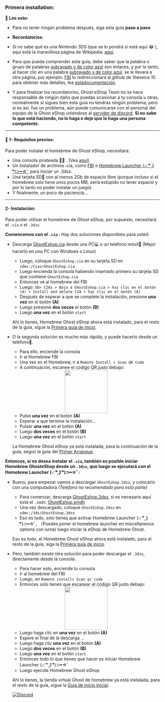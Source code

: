 ### __Primera installation:__


**📙 Lee esto:**
* Para no tener ningún problema después, siga esta guía **paso a paso**

* **Recordatorios:** 
* Si no sabe qué es una Nintendo 3DS (que se lo pondrá si está aquí 😂 ),
aquí está la maravillosa página de Wikipedia: [aquí](https://es.wikipedia.org/wiki/Nintendo_3DS).
* Para que pueda comprender esta guía, debe saber que la palabra o grupo de
palabras [subrayado y de color azul]() son enlaces, y por lo tanto, al hacer clic en una palabra [subrayado y de color azul](), se le llevara a otra página, por ejemplo: [FBI](https://github.com/Steveice10/FBI) lo redireccionará al github de Steveice 10 para obtener más detalles, lea [estadocumentación](https://cours-web.ch/divers/markdown/).
* Y para finalizar los recordatorios, Ghost eShop Team no se hace responsable de ningún daño
que puedas ocasionar a tu consola u otras, normalmente si sigues bien esta guía no tendrás
ningún problema, pero si es así. fue un problema, aún puede comunicarse con el personal del
equipo de la Ghost eShop uniéndose al [servidor de discord](https://discord.gg/ENFGnYrKMf).
**Si no sabe lo que está haciendo, no lo haga o deje que lo haga una persona competente.**

___
#### 🏁 1- Requisitos previos:
Para poder instalar el homebrew de Ghost eShop, necesitará:

* Una consola pirateada 🏴‍☠️ . (Vea [aquí](https://3ds.hacks.guide/)).
* Un instalador de archivos .cia, como [FBI](https://github.com/Steveice10/FBI) o [Homebrew Launcher (∩ ͡° ͜ʖ ͡°)⊃━☆ﾟ](https://github.com/fincs/new-hbmenu) para iniciar un .3dsx.
* Una tarjeta SD💾 con al menos 2Gb de espacio libre (porque incluso si el homebrew solo tiene unos pocos MB, sería estúpido no tener espacio y por lo tanto no poder instalar un juego).
* Y finalmente, un poco de paciencia...

___
#### 2- Instalación: 

Para poder utilizar el homebrew de Ghost eShop, por supuesto, necesitará
el ```.cia``` o el ```.3dsx```

**Comencemos con el ```.cia``` :**
Hay dos soluciones disponibles para usted: 
* Descarga [GhostEshop.cia](https://cdn.ghosteshop.com/Homebrew/GhostEshop.cia) desde una PC💻 o un teléfono móvil📱 (Mejor hacerlo en una PC con Windows o Linux)

    * Luego, coloque ```GhostEshop.cia``` en su tarjeta SD en ```sdmc:/Cias/GhostEshop.cia```
    * Luego encienda la consola habiendo insertado primero su tarjeta SD que contiene ```GhostEshop.cia```
    * Entonces ve al homebrew del FBI
    * Luego: ``SD> CIAs > Baja a GhostEshop.cia > haz clic en el botón (A) > Install and delete CIA > haz clic en el botón (A)``
    * Después de esperar a que se complete la instalación, presione **una vez** en el botón **(A)**
    * Luego presione **dos veces** el botón **(B)**
    * Luego **una vez** en el botón ```start```
    
    Ahí lo tienes, Homebrew Ghost eShop ahora está instalado, para el resto de la guía, sigue la [Primera guía de inicio](./start_guide-es.md).

* O la segunda solución es mucho más rápida, y puede hacerlo desde un teléfono📱.

    * Para ello, enciende la consola
    * Ir al Homebrew FBI
    * Una vez en el Homebrew, ir a ```Remote Install > Scan QR Code```
    * A continuación, escanee el código QR justo debajo: 
    <div align="center"><img src="https://cdn.ghosteshop.com/Homebrew/GhostEshop%20%28.cia%29.png" height="140px"></div>
    
    * Pulse **una vez** en el botón **(A)**
    * Esperar a que termine la instalación...
    * Pulsar **una vez** en el botón **(A)**
    * Luego **dos veces** en el botón **(B)**
    * Luego **una vez** en el botón ```start```

    La Homebrew Ghost eShop ya está instalada, para la continuación de la guía, seguir la guía del [Primer Arranque](./start_guide-es.md).

**Entonces, si no desea instalar el ```.cia```, también es posible iniciar Homebrew GhosteShop desde un ```.3dsx```, que luego se ejecutará con el Homebrew Launcher (∩ ͡° ͜ʖ ͡°)⊃━☆ﾟ:** 
* Bueno, para empezar vamos a descargar ```GhostEshop.3dsx```, y colocarlo con una computadora *(Teléfono no recomendado para esta parte)*
    * Para comenzar, descarga [GhostEshop.3dsx](https://cdn.ghosteshop.com/Homebrew/GhostEshop.3dsx), si es necesario aquí está el ```.smdh```: [GhostEshop.smdh](https://cdn.ghosteshop.com/Homebrew/GhostEshop.smdh)
    * Una vez descargado, coloque ```GhostEshop.3dsx``` en ```sdmc:/3ds/GhostEshop.3dsx```
    * Eso es todo, solo tienes que activar Homebrew Launcher (∩ ͡° ͜ʖ ͡°)⊃━☆ﾟ, （Puedes poner el homebrew launcher en miscellaneous options con luma) luego iniciar la eShop de Homebrew Ghost. 
    
    Eso es todo, el Homebrew Ghost eShop ahora está instalado, para el resto de la guía, siga la [Primera guía de inicio](./start_guide-es.md).

* Pero, también existe otra solución para poder descargar el ```.3dsx```, directamente desde la consola.
    * Para hacer esto, enciende tu consola
    * Ir al homebrew del FBI
    * Luego, en ```Remote install> Scan qr code```
    * Entonces solo tienes que escanear el código QR justo debajo:
    <div align="center"><img src="https://cdn.ghosteshop.com/Homebrew/GhostEshop%20%28.3dsx%29.png" height="140px"></div>

    * Luego haga clic en **una vez** en el botón **(A)**
    * Espere el final de la descarga ...
    * Luego haga clic **una vez** en el botón **(A)**
    * Luego **dos veces** en el botón **(B)**
    * Luego **una vez** en el botón ```start```
    * Entonces todo lo que tienes que hacer es iniciar Homebrew Launcher (∩ ͡° ͜ʖ ͡°)⊃━☆ﾟ
    * Luego ejecute Homebrew Ghost eShop
 
    Ahí lo tienes, la tienda virtual Ghost de homebrew ya está instalada, para el resto de la guía, sigue la [Guía de inicio inicial](./start_guide-es.md).

    [![Discord](https://discordapp.com/api/guilds/633965704424718336/widget.png?style=banner3&time)](https://discord.gg/9Rqvh9F)